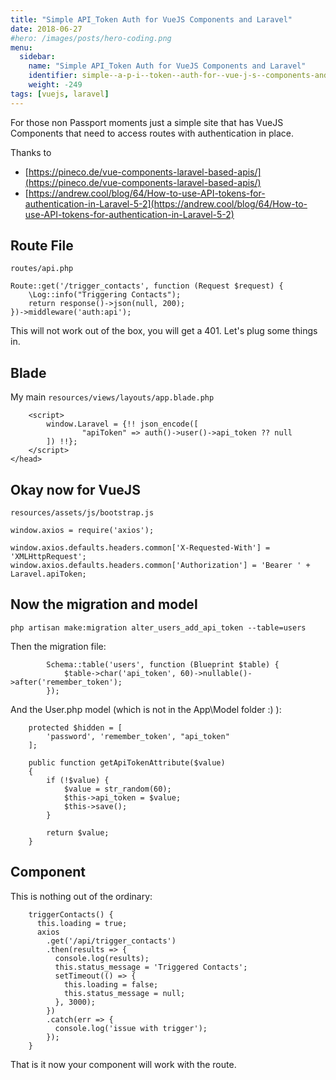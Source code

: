 ```yaml
---
title: "Simple API_Token Auth for VueJS Components and Laravel"
date: 2018-06-27
#hero: /images/posts/hero-coding.png
menu:
  sidebar:
    name: "Simple API_Token Auth for VueJS Components and Laravel"
    identifier: simple--a-p-i--token--auth-for--vue-j-s--components-and--laravel
    weight: -249
tags: [vuejs, laravel]
---
```


For those non Passport moments just a simple site that has VueJS Components that need to access routes with authentication in place.

Thanks to 

  * [https://pineco.de/vue-components-laravel-based-apis/](https://pineco.de/vue-components-laravel-based-apis/)
  * [https://andrew.cool/blog/64/How-to-use-API-tokens-for-authentication-in-Laravel-5-2](https://andrew.cool/blog/64/How-to-use-API-tokens-for-authentication-in-Laravel-5-2)

## Route File

`routes/api.php`
```
Route::get('/trigger_contacts', function (Request $request) {
    \Log::info("Triggering Contacts");
    return response()->json(null, 200);
})->middleware('auth:api');
```

This will not work out of the box, you will get a 401.  Let's plug some things in.

## Blade
My main `resources/views/layouts/app.blade.php`

```
    <script>
        window.Laravel = {!! json_encode([
                "apiToken" => auth()->user()->api_token ?? null
        ]) !!};
    </script>
</head>
```

## Okay now for VueJS
`resources/assets/js/bootstrap.js`

```
window.axios = require('axios');

window.axios.defaults.headers.common['X-Requested-With'] = 'XMLHttpRequest';
window.axios.defaults.headers.common['Authorization'] = 'Bearer ' + Laravel.apiToken;

```

## Now the migration and model

```
php artisan make:migration alter_users_add_api_token --table=users
```

Then the migration file:

```
        Schema::table('users', function (Blueprint $table) {
            $table->char('api_token', 60)->nullable()->after('remember_token');
        });
```

And the User.php model (which is not in the App\Model folder :) ):

```
    protected $hidden = [
        'password', 'remember_token', "api_token"
    ];

    public function getApiTokenAttribute($value)
    {
        if (!$value) {
            $value = str_random(60);
            $this->api_token = $value;
            $this->save();
        }

        return $value;
    }
```

## Component

This is nothing out of the ordinary:

```
    triggerContacts() {
      this.loading = true;
      axios
        .get('/api/trigger_contacts')
        .then(results => {
          console.log(results);
          this.status_message = 'Triggered Contacts';
          setTimeout(() => {
            this.loading = false;
            this.status_message = null;
          }, 3000);
        })
        .catch(err => {
          console.log('issue with trigger');
        });
    }
```

That is it now your component will work with the route.
